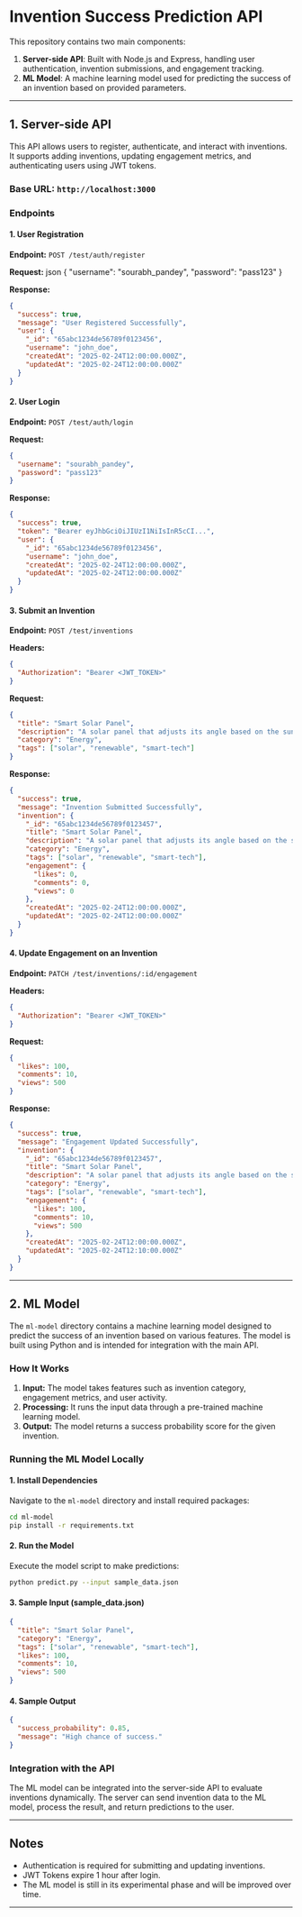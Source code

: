 # Invention Success Prediction API

This repository contains two main components:
1. **Server-side API**: Built with Node.js and Express, handling user authentication, invention submissions, and engagement tracking.
2. **ML Model**: A machine learning model used for predicting the success of an invention based on provided parameters.

---

## 1. Server-side API

This API allows users to register, authenticate, and interact with inventions. It supports adding inventions, updating engagement metrics, and authenticating users using JWT tokens.

### Base URL: `http://localhost:3000`

### **Endpoints**

#### **1. User Registration**
**Endpoint:** `POST /test/auth/register`

**Request:**
json
{
  "username": "sourabh_pandey",
  "password": "pass123"
}


**Response:**
```json
{
  "success": true,
  "message": "User Registered Successfully",
  "user": {
    "_id": "65abc1234de56789f0123456",
    "username": "john_doe",
    "createdAt": "2025-02-24T12:00:00.000Z",
    "updatedAt": "2025-02-24T12:00:00.000Z"
  }
}
```

#### **2. User Login**
**Endpoint:** `POST /test/auth/login`

**Request:**
```json
{
  "username": "sourabh_pandey",
  "password": "pass123"
}
```

**Response:**
```json
{
  "success": true,
  "token": "Bearer eyJhbGciOiJIUzI1NiIsInR5cCI...",
  "user": {
    "_id": "65abc1234de56789f0123456",
    "username": "john_doe",
    "createdAt": "2025-02-24T12:00:00.000Z",
    "updatedAt": "2025-02-24T12:00:00.000Z"
  }
}
```

#### **3. Submit an Invention**
**Endpoint:** `POST /test/inventions`

**Headers:**
```json
{
  "Authorization": "Bearer <JWT_TOKEN>"
}
```

**Request:**
```json
{
  "title": "Smart Solar Panel",
  "description": "A solar panel that adjusts its angle based on the sun’s position.",
  "category": "Energy",
  "tags": ["solar", "renewable", "smart-tech"]
}
```

**Response:**
```json
{
  "success": true,
  "message": "Invention Submitted Successfully",
  "invention": {
    "_id": "65abc1234de56789f0123457",
    "title": "Smart Solar Panel",
    "description": "A solar panel that adjusts its angle based on the sun’s position.",
    "category": "Energy",
    "tags": ["solar", "renewable", "smart-tech"],
    "engagement": {
      "likes": 0,
      "comments": 0,
      "views": 0
    },
    "createdAt": "2025-02-24T12:00:00.000Z",
    "updatedAt": "2025-02-24T12:00:00.000Z"
  }
}
```

#### **4. Update Engagement on an Invention**
**Endpoint:** `PATCH /test/inventions/:id/engagement`

**Headers:**
```json
{
  "Authorization": "Bearer <JWT_TOKEN>"
}
```

**Request:**
```json
{
  "likes": 100,
  "comments": 10,
  "views": 500
}
```

**Response:**
```json
{
  "success": true,
  "message": "Engagement Updated Successfully",
  "invention": {
    "_id": "65abc1234de56789f0123457",
    "title": "Smart Solar Panel",
    "description": "A solar panel that adjusts its angle based on the sun’s position.",
    "category": "Energy",
    "tags": ["solar", "renewable", "smart-tech"],
    "engagement": {
      "likes": 100,
      "comments": 10,
      "views": 500
    },
    "createdAt": "2025-02-24T12:00:00.000Z",
    "updatedAt": "2025-02-24T12:10:00.000Z"
  }
}
```

---

## 2. ML Model

The `ml-model` directory contains a machine learning model designed to predict the success of an invention based on various features. The model is built using Python and is intended for integration with the main API.

### **How It Works**
1. **Input:** The model takes features such as invention category, engagement metrics, and user activity.
2. **Processing:** It runs the input data through a pre-trained machine learning model.
3. **Output:** The model returns a success probability score for the given invention.

### **Running the ML Model Locally**

#### **1. Install Dependencies**
Navigate to the `ml-model` directory and install required packages:
```sh
cd ml-model
pip install -r requirements.txt
```

#### **2. Run the Model**
Execute the model script to make predictions:
```sh
python predict.py --input sample_data.json
```

#### **3. Sample Input (sample_data.json)**
```json
{
  "title": "Smart Solar Panel",
  "category": "Energy",
  "tags": ["solar", "renewable", "smart-tech"],
  "likes": 100,
  "comments": 10,
  "views": 500
}
```

#### **4. Sample Output**
```json
{
  "success_probability": 0.85,
  "message": "High chance of success."
}
```

### **Integration with the API**
The ML model can be integrated into the server-side API to evaluate inventions dynamically. The server can send invention data to the ML model, process the result, and return predictions to the user.

---

## Notes
- Authentication is required for submitting and updating inventions.
- JWT Tokens expire 1 hour after login.
- The ML model is still in its experimental phase and will be improved over time.

---

